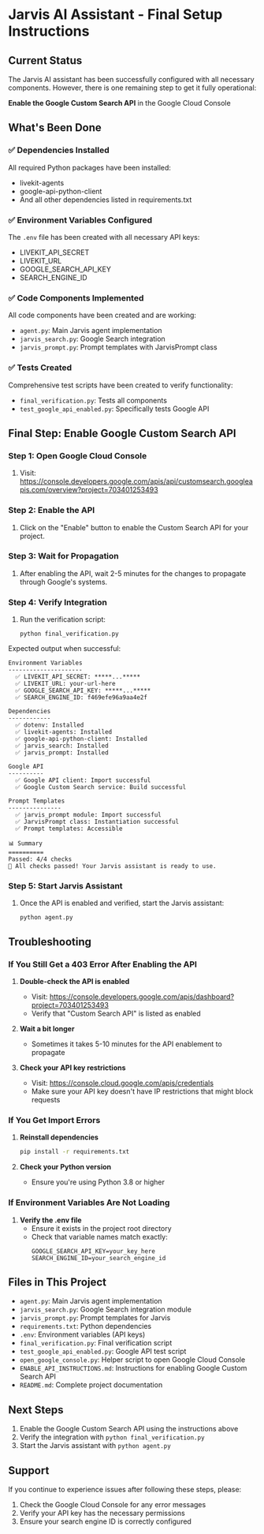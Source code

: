 # Jarvis AI Assistant - Final Setup Instructions

## Current Status
The Jarvis AI assistant has been successfully configured with all necessary components. However, there is one remaining step to get it fully operational:

**Enable the Google Custom Search API** in the Google Cloud Console

## What's Been Done

### ✅ Dependencies Installed
All required Python packages have been installed:
- livekit-agents
- google-api-python-client
- And all other dependencies listed in requirements.txt

### ✅ Environment Variables Configured
The `.env` file has been created with all necessary API keys:
- LIVEKIT_API_SECRET
- LIVEKIT_URL
- GOOGLE_SEARCH_API_KEY
- SEARCH_ENGINE_ID

### ✅ Code Components Implemented
All code components have been created and are working:
- `agent.py`: Main Jarvis agent implementation
- `jarvis_search.py`: Google Search integration
- `jarvis_prompt.py`: Prompt templates with JarvisPrompt class

### ✅ Tests Created
Comprehensive test scripts have been created to verify functionality:
- `final_verification.py`: Tests all components
- `test_google_api_enabled.py`: Specifically tests Google API

## Final Step: Enable Google Custom Search API

### Step 1: Open Google Cloud Console
1. Visit: https://console.developers.google.com/apis/api/customsearch.googleapis.com/overview?project=703401253493

### Step 2: Enable the API
1. Click on the "Enable" button to enable the Custom Search API for your project.

### Step 3: Wait for Propagation
1. After enabling the API, wait 2-5 minutes for the changes to propagate through Google's systems.

### Step 4: Verify Integration
1. Run the verification script:
   ```
   python final_verification.py
   ```

Expected output when successful:
```
Environment Variables
---------------------
  ✅ LIVEKIT_API_SECRET: *****...*****
  ✅ LIVEKIT_URL: your-url-here
  ✅ GOOGLE_SEARCH_API_KEY: *****...*****
  ✅ SEARCH_ENGINE_ID: f469efe96a9aa4e2f

Dependencies
------------
  ✅ dotenv: Installed
  ✅ livekit-agents: Installed
  ✅ google-api-python-client: Installed
  ✅ jarvis_search: Installed
  ✅ jarvis_prompt: Installed

Google API
----------
  ✅ Google API client: Import successful
  ✅ Google Custom Search service: Build successful

Prompt Templates
---------------
  ✅ jarvis_prompt module: Import successful
  ✅ JarvisPrompt class: Instantiation successful
  ✅ Prompt templates: Accessible

📊 Summary
==========
Passed: 4/4 checks
🎉 All checks passed! Your Jarvis assistant is ready to use.
```

### Step 5: Start Jarvis Assistant
1. Once the API is enabled and verified, start the Jarvis assistant:
   ```
   python agent.py
   ```

## Troubleshooting

### If You Still Get a 403 Error After Enabling the API

1. **Double-check the API is enabled**
   - Visit: https://console.developers.google.com/apis/dashboard?project=703401253493
   - Verify that "Custom Search API" is listed as enabled

2. **Wait a bit longer**
   - Sometimes it takes 5-10 minutes for the API enablement to propagate

3. **Check your API key restrictions**
   - Visit: https://console.cloud.google.com/apis/credentials
   - Make sure your API key doesn't have IP restrictions that might block requests

### If You Get Import Errors

1. **Reinstall dependencies**
   ```bash
   pip install -r requirements.txt
   ```

2. **Check your Python version**
   - Ensure you're using Python 3.8 or higher

### If Environment Variables Are Not Loading

1. **Verify the .env file**
   - Ensure it exists in the project root directory
   - Check that variable names match exactly:
     ```
     GOOGLE_SEARCH_API_KEY=your_key_here
     SEARCH_ENGINE_ID=your_search_engine_id
     ```

## Files in This Project

- `agent.py`: Main Jarvis agent implementation
- `jarvis_search.py`: Google Search integration module
- `jarvis_prompt.py`: Prompt templates for Jarvis
- `requirements.txt`: Python dependencies
- `.env`: Environment variables (API keys)
- `final_verification.py`: Final verification script
- `test_google_api_enabled.py`: Google API test script
- `open_google_console.py`: Helper script to open Google Cloud Console
- `ENABLE_API_INSTRUCTIONS.md`: Instructions for enabling Google Custom Search API
- `README.md`: Complete project documentation

## Next Steps

1. Enable the Google Custom Search API using the instructions above
2. Verify the integration with `python final_verification.py`
3. Start the Jarvis assistant with `python agent.py`

## Support

If you continue to experience issues after following these steps, please:
1. Check the Google Cloud Console for any error messages
2. Verify your API key has the necessary permissions
3. Ensure your search engine ID is correctly configured
